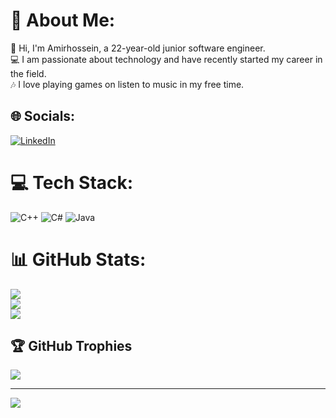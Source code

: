 # 💫 About Me:
👋	Hi, I'm Amirhossein, a 22-year-old junior software engineer. <br>💻	I am passionate about technology and have recently started my career in the field.<br>🎶   I love playing games on listen to music in my free time.


## 🌐 Socials:
[![LinkedIn](https://img.shields.io/badge/LinkedIn-%230077B5.svg?logo=linkedin&logoColor=white)](https://linkedin.com/in/AmirHossein_Salehi) 

# 💻 Tech Stack:
![C++](https://img.shields.io/badge/c++-%2300599C.svg?style=for-the-badge&logo=c%2B%2B&logoColor=white) ![C#](https://img.shields.io/badge/c%23-%23239120.svg?style=for-the-badge&logo=c-sharp&logoColor=white) ![Java](https://img.shields.io/badge/java-%23ED8B00.svg?style=for-the-badge&logo=java&logoColor=white)
# 📊 GitHub Stats:
![](https://github-readme-stats.vercel.app/api?username=TheRichCookie&theme=dark&hide_border=false&include_all_commits=true&count_private=false)<br/>
![](https://github-readme-streak-stats.herokuapp.com/?user=TheRichCookie&theme=dark&hide_border=false)<br/>
![](https://github-readme-stats.vercel.app/api/top-langs/?username=TheRichCookie&theme=dark&hide_border=false&include_all_commits=true&count_private=false&layout=compact)

## 🏆 GitHub Trophies
![](https://github-profile-trophy.vercel.app/?username=TheRichCookie&theme=radical&no-frame=false&no-bg=false&margin-w=4)

---
[![](https://visitcount.itsvg.in/api?id=TheRichCookie&icon=0&color=0)](https://visitcount.itsvg.in)

<!-- Proudly created with GPRM ( https://gprm.itsvg.in ) -->
